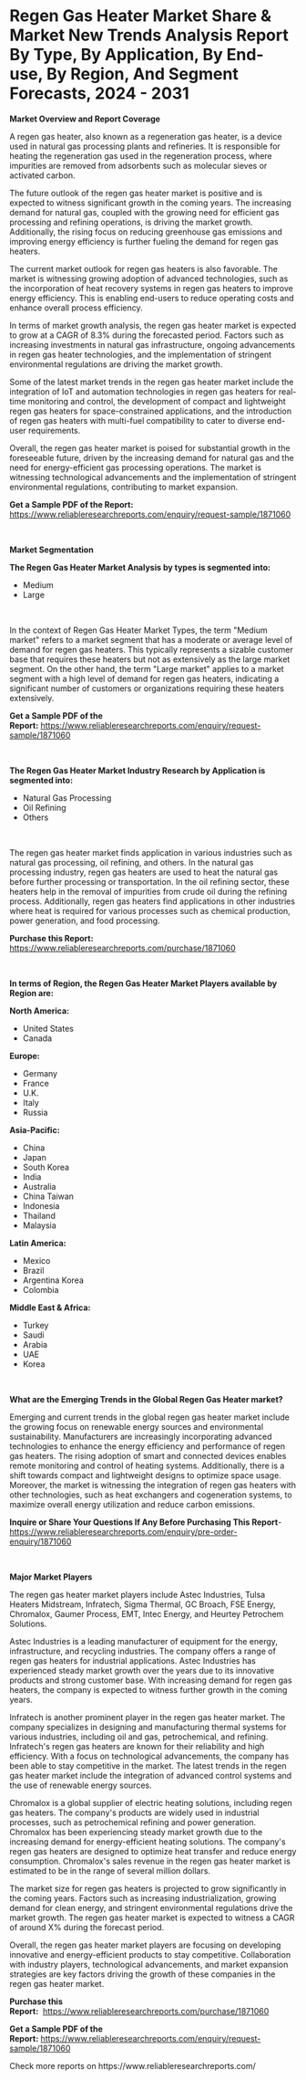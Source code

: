 <p><h1>Regen Gas Heater Market Share & Market New Trends Analysis Report By Type, By Application, By End-use, By Region, And Segment Forecasts, 2024 - 2031</h1></p><p><strong>Market Overview and Report Coverage</strong></p>
<p><p>A regen gas heater, also known as a regeneration gas heater, is a device used in natural gas processing plants and refineries. It is responsible for heating the regeneration gas used in the regeneration process, where impurities are removed from adsorbents such as molecular sieves or activated carbon.</p><p>The future outlook of the regen gas heater market is positive and is expected to witness significant growth in the coming years. The increasing demand for natural gas, coupled with the growing need for efficient gas processing and refining operations, is driving the market growth. Additionally, the rising focus on reducing greenhouse gas emissions and improving energy efficiency is further fueling the demand for regen gas heaters.</p><p>The current market outlook for regen gas heaters is also favorable. The market is witnessing growing adoption of advanced technologies, such as the incorporation of heat recovery systems in regen gas heaters to improve energy efficiency. This is enabling end-users to reduce operating costs and enhance overall process efficiency.</p><p>In terms of market growth analysis, the regen gas heater market is expected to grow at a CAGR of 8.3% during the forecasted period. Factors such as increasing investments in natural gas infrastructure, ongoing advancements in regen gas heater technologies, and the implementation of stringent environmental regulations are driving the market growth.</p><p>Some of the latest market trends in the regen gas heater market include the integration of IoT and automation technologies in regen gas heaters for real-time monitoring and control, the development of compact and lightweight regen gas heaters for space-constrained applications, and the introduction of regen gas heaters with multi-fuel compatibility to cater to diverse end-user requirements.</p><p>Overall, the regen gas heater market is poised for substantial growth in the foreseeable future, driven by the increasing demand for natural gas and the need for energy-efficient gas processing operations. The market is witnessing technological advancements and the implementation of stringent environmental regulations, contributing to market expansion.</p></p>
<p><strong>Get a Sample PDF of the Report:</strong> <a href="https://www.reliableresearchreports.com/enquiry/request-sample/1871060">https://www.reliableresearchreports.com/enquiry/request-sample/1871060</a></p>
<p>&nbsp;</p>
<p><strong>Market Segmentation</strong></p>
<p><strong>The Regen Gas Heater Market Analysis by types is segmented into:</strong></p>
<p><ul><li>Medium</li><li>Large</li></ul></p>
<p>&nbsp;</p>
<p><p>In the context of Regen Gas Heater Market Types, the term "Medium market" refers to a market segment that has a moderate or average level of demand for regen gas heaters. This typically represents a sizable customer base that requires these heaters but not as extensively as the large market segment. On the other hand, the term "Large market" applies to a market segment with a high level of demand for regen gas heaters, indicating a significant number of customers or organizations requiring these heaters extensively.</p></p>
<p><strong>Get a Sample PDF of the Report:</strong>&nbsp;<a href="https://www.reliableresearchreports.com/enquiry/request-sample/1871060">https://www.reliableresearchreports.com/enquiry/request-sample/1871060</a></p>
<p>&nbsp;</p>
<p><strong>The Regen Gas Heater Market Industry Research by Application is segmented into:</strong></p>
<p><ul><li>Natural Gas Processing</li><li>Oil Refining</li><li>Others</li></ul></p>
<p>&nbsp;</p>
<p><p>The regen gas heater market finds application in various industries such as natural gas processing, oil refining, and others. In the natural gas processing industry, regen gas heaters are used to heat the natural gas before further processing or transportation. In the oil refining sector, these heaters help in the removal of impurities from crude oil during the refining process. Additionally, regen gas heaters find applications in other industries where heat is required for various processes such as chemical production, power generation, and food processing.</p></p>
<p><strong>Purchase this Report:</strong>&nbsp; <a href="https://www.reliableresearchreports.com/purchase/1871060">https://www.reliableresearchreports.com/purchase/1871060</a></p>
<p>&nbsp;</p>
<p><strong>In terms of Region, the Regen Gas Heater Market Players available by Region are:</strong></p>
<p>
    <p> <strong> North America: </strong>
        <ul>
            <li>United States</li>
            <li>Canada</li>
        </ul>
        </p> 
    <p> <strong> Europe: </strong>
        <ul>
            <li>Germany</li>
            <li>France</li>
            <li>U.K.</li>
            <li>Italy</li>
            <li>Russia</li>
        </ul>
        </p> 
    <p> <strong> Asia-Pacific: </strong>
        <ul>
            <li>China</li>
            <li>Japan</li>
            <li>South Korea</li>
            <li>India</li>
            <li>Australia</li>
            <li>China Taiwan</li>
            <li>Indonesia</li>
            <li>Thailand</li>
            <li>Malaysia</li>
        </ul>
        </p> 
    <p> <strong> Latin America: </strong>
        <ul>
            <li>Mexico</li>
            <li>Brazil</li>
            <li>Argentina Korea</li>
            <li>Colombia</li>
        </ul>
        </p> 
    <p> <strong> Middle East & Africa: </strong>
        <ul>
            <li>Turkey</li>
            <li>Saudi</li>
            <li>Arabia</li>
            <li>UAE</li>
            <li>Korea</li>
        </ul>
    </p>
    </p>
<p>&nbsp;</p>
<p><strong>What are the Emerging Trends in the Global Regen Gas Heater market?</strong></p>
<p><p>Emerging and current trends in the global regen gas heater market include the growing focus on renewable energy sources and environmental sustainability. Manufacturers are increasingly incorporating advanced technologies to enhance the energy efficiency and performance of regen gas heaters. The rising adoption of smart and connected devices enables remote monitoring and control of heating systems. Additionally, there is a shift towards compact and lightweight designs to optimize space usage. Moreover, the market is witnessing the integration of regen gas heaters with other technologies, such as heat exchangers and cogeneration systems, to maximize overall energy utilization and reduce carbon emissions.</p></p>
<p><strong>Inquire or Share Your Questions If Any Before Purchasing This Report</strong>- <a href="https://www.reliableresearchreports.com/enquiry/pre-order-enquiry/1871060">https://www.reliableresearchreports.com/enquiry/pre-order-enquiry/1871060</a></p>
<p>&nbsp;</p>
<p><strong>Major Market Players</strong></p>
<p><p>The regen gas heater market players include Astec Industries, Tulsa Heaters Midstream, Infratech, Sigma Thermal, GC Broach, FSE Energy, Chromalox, Gaumer Process, EMT, Intec Energy, and Heurtey Petrochem Solutions. </p><p>Astec Industries is a leading manufacturer of equipment for the energy, infrastructure, and recycling industries. The company offers a range of regen gas heaters for industrial applications. Astec Industries has experienced steady market growth over the years due to its innovative products and strong customer base. With increasing demand for regen gas heaters, the company is expected to witness further growth in the coming years.</p><p>Infratech is another prominent player in the regen gas heater market. The company specializes in designing and manufacturing thermal systems for various industries, including oil and gas, petrochemical, and refining. Infratech's regen gas heaters are known for their reliability and high efficiency. With a focus on technological advancements, the company has been able to stay competitive in the market. The latest trends in the regen gas heater market include the integration of advanced control systems and the use of renewable energy sources.</p><p>Chromalox is a global supplier of electric heating solutions, including regen gas heaters. The company's products are widely used in industrial processes, such as petrochemical refining and power generation. Chromalox has been experiencing steady market growth due to the increasing demand for energy-efficient heating solutions. The company's regen gas heaters are designed to optimize heat transfer and reduce energy consumption. Chromalox's sales revenue in the regen gas heater market is estimated to be in the range of several million dollars.</p><p>The market size for regen gas heaters is projected to grow significantly in the coming years. Factors such as increasing industrialization, growing demand for clean energy, and stringent environmental regulations drive the market growth. The regen gas heater market is expected to witness a CAGR of around X% during the forecast period.</p><p>Overall, the regen gas heater market players are focusing on developing innovative and energy-efficient products to stay competitive. Collaboration with industry players, technological advancements, and market expansion strategies are key factors driving the growth of these companies in the regen gas heater market.</p></p>
<p><strong>Purchase this Report:</strong>&nbsp;&nbsp;<a href="https://www.reliableresearchreports.com/purchase/1871060">https://www.reliableresearchreports.com/purchase/1871060</a></p>
<p></p>
<p><strong>Get a Sample PDF of the Report:</strong>&nbsp;<a href="https://www.reliableresearchreports.com/enquiry/request-sample/1871060">https://www.reliableresearchreports.com/enquiry/request-sample/1871060</a></p>
<p>Check more reports on https://www.reliableresearchreports.com/</p>